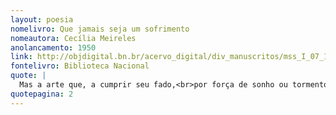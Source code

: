 ```yaml
---
layout: poesia
nomelivro: Que jamais seja um sofrimento
nomeautora: Cecília Meireles
anolancamento: 1950
link: http://objdigital.bn.br/acervo_digital/div_manuscritos/mss_I_07_12_033A_n51/mss_I_07_12_033A_n51.pdf
fontelivro: Biblioteca Nacional
quote: |
  Mas a arte que, a cumprir seu fado,<br>por força de sonho ou tormento<br>se volva num momento dado<br>coisa divina, imensa e à parte...
quotepagina: 2
---
```


